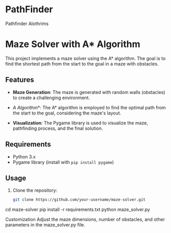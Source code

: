 # PathFinder
Pathfinder Alothrims 

# Maze Solver with A* Algorithm

This project implements a maze solver using the A* algorithm. The goal is to find the shortest path from the start to the goal in a maze with obstacles.

## Features

- **Maze Generation**: The maze is generated with random walls (obstacles) to create a challenging environment.

- **A* Algorithm**: The A* algorithm is employed to find the optimal path from the start to the goal, considering the maze's layout.

- **Visualization**: The Pygame library is used to visualize the maze, pathfinding process, and the final solution.

## Requirements

- Python 3.x
- Pygame library (install with `pip install pygame`)

## Usage

1. Clone the repository:

   ```bash
   git clone https://github.com/your-username/maze-solver.git

 cd maze-solver
pip install -r requirements.txt
python maze_solver.py

Customization
Adjust the maze dimensions, number of obstacles, and other parameters in the maze_solver.py file.
